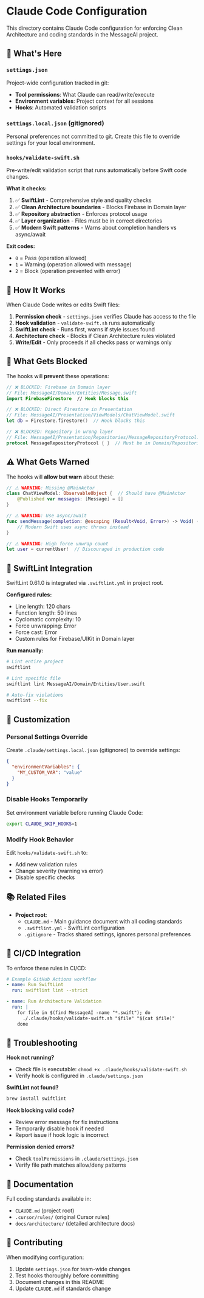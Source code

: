 # Claude Code Configuration

This directory contains Claude Code configuration for enforcing Clean Architecture and coding standards in the MessageAI project.

## 📁 What's Here

### `settings.json`
Project-wide configuration tracked in git:
- **Tool permissions**: What Claude can read/write/execute
- **Environment variables**: Project context for all sessions
- **Hooks**: Automated validation scripts

### `settings.local.json` (gitignored)
Personal preferences not committed to git. Create this file to override settings for your local environment.

### `hooks/validate-swift.sh`
Pre-write/edit validation script that runs automatically before Swift code changes.

**What it checks:**
1. ✅ **SwiftLint** - Comprehensive style and quality checks
2. ✅ **Clean Architecture boundaries** - Blocks Firebase in Domain layer
3. ✅ **Repository abstraction** - Enforces protocol usage
4. ✅ **Layer organization** - Files must be in correct directories
5. ✅ **Modern Swift patterns** - Warns about completion handlers vs async/await

**Exit codes:**
- `0` = Pass (operation allowed)
- `1` = Warning (operation allowed with message)
- `2` = Block (operation prevented with error)

## 🎯 How It Works

When Claude Code writes or edits Swift files:

1. **Permission check** - `settings.json` verifies Claude has access to the file
2. **Hook validation** - `validate-swift.sh` runs automatically
3. **SwiftLint check** - Runs first, warns if style issues found
4. **Architecture check** - Blocks if Clean Architecture rules violated
5. **Write/Edit** - Only proceeds if all checks pass or warnings only

## 🚫 What Gets Blocked

The hooks will **prevent** these operations:

```swift
// ❌ BLOCKED: Firebase in Domain layer
// File: MessageAI/Domain/Entities/Message.swift
import FirebaseFirestore  // Hook blocks this

// ❌ BLOCKED: Direct Firestore in Presentation
// File: MessageAI/Presentation/ViewModels/ChatViewModel.swift
let db = Firestore.firestore()  // Hook blocks this

// ❌ BLOCKED: Repository in wrong layer
// File: MessageAI/Presentation/Repositories/MessageRepositoryProtocol.swift
protocol MessageRepositoryProtocol { }  // Must be in Domain/Repositories/
```

## ⚠️ What Gets Warned

The hooks will **allow but warn** about these:

```swift
// ⚠️ WARNING: Missing @MainActor
class ChatViewModel: ObservableObject {  // Should have @MainActor
    @Published var messages: [Message] = []
}

// ⚠️ WARNING: Use async/await
func sendMessage(completion: @escaping (Result<Void, Error>) -> Void) {
    // Modern Swift uses async throws instead
}

// ⚠️ WARNING: High force unwrap count
let user = currentUser!  // Discouraged in production code
```

## 📝 SwiftLint Integration

SwiftLint 0.61.0 is integrated via `.swiftlint.yml` in project root.

**Configured rules:**
- Line length: 120 chars
- Function length: 50 lines
- Cyclomatic complexity: 10
- Force unwrapping: Error
- Force cast: Error
- Custom rules for Firebase/UIKit in Domain layer

**Run manually:**
```bash
# Lint entire project
swiftlint

# Lint specific file
swiftlint lint MessageAI/Domain/Entities/User.swift

# Auto-fix violations
swiftlint --fix
```

## 🔧 Customization

### Personal Settings Override

Create `.claude/settings.local.json` (gitignored) to override settings:

```json
{
  "environmentVariables": {
    "MY_CUSTOM_VAR": "value"
  }
}
```

### Disable Hooks Temporarily

Set environment variable before running Claude Code:
```bash
export CLAUDE_SKIP_HOOKS=1
```

### Modify Hook Behavior

Edit `hooks/validate-swift.sh` to:
- Add new validation rules
- Change severity (warning vs error)
- Disable specific checks

## 📚 Related Files

- **Project root**:
  - `CLAUDE.md` - Main guidance document with all coding standards
  - `.swiftlint.yml` - SwiftLint configuration
  - `.gitignore` - Tracks shared settings, ignores personal preferences

## 🔄 CI/CD Integration

To enforce these rules in CI/CD:

```yaml
# Example GitHub Actions workflow
- name: Run SwiftLint
  run: swiftlint lint --strict

- name: Run Architecture Validation
  run: |
    for file in $(find MessageAI -name "*.swift"); do
      ./.claude/hooks/validate-swift.sh "$file" "$(cat $file)"
    done
```

## 🐛 Troubleshooting

**Hook not running?**
- Check file is executable: `chmod +x .claude/hooks/validate-swift.sh`
- Verify hook is configured in `.claude/settings.json`

**SwiftLint not found?**
```bash
brew install swiftlint
```

**Hook blocking valid code?**
- Review error message for fix instructions
- Temporarily disable hook if needed
- Report issue if hook logic is incorrect

**Permission denied errors?**
- Check `toolPermissions` in `.claude/settings.json`
- Verify file path matches allow/deny patterns

## 📖 Documentation

Full coding standards available in:
- `CLAUDE.md` (project root)
- `.cursor/rules/` (original Cursor rules)
- `docs/architecture/` (detailed architecture docs)

## 🤝 Contributing

When modifying configuration:
1. Update `settings.json` for team-wide changes
2. Test hooks thoroughly before committing
3. Document changes in this README
4. Update `CLAUDE.md` if standards change
